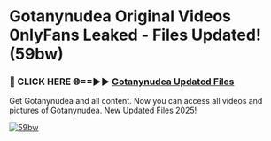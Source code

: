 # Gotanynudea Original Videos 0nlyFans Leaked - Files Updated! (59bw)

<h3>🔴 CLICK HERE 🌐==►► <a href="https://tinyurl.com/y5r63du9" rel="nofollow">Gotanynudea Updated Files</a></h3>

Get Gotanynudea and all content. Now you can access all videos and pictures of Gotanynudea. New Updated Files 2025!

[![59bw](https://i.imgur.com/UVo9nyh.gif)](https://tinyurl.com/y5r63du9)